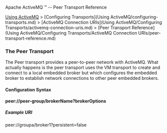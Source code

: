 Apache ActiveMQ ™ -- Peer Transport Reference 

[Using ActiveMQ](using-activemq.md) > [Configuring Transports](Using ActiveMQ/configuring-transports.md) > [ActiveMQ Connection URIs](Using ActiveMQ/Configuring Transports/activemq-connection-uris.md) > [Peer Transport Reference](Using ActiveMQ/Configuring Transports/ActiveMQ Connection URIs/peer-transport-reference.md)


### The Peer Transport

The Peer transport provides a peer-to-peer network with ActiveMQ. What actually happens is the peer transport uses the VM transport to create and connect to a local embedded broker but which configures the embedded broker to establish network connections to other peer embedded brokers.

#### Configuration Syntax

**peer://peer-group/brokerName?brokerOptions**

##### Example URI

peer://groupa/broker1?persistent=false

